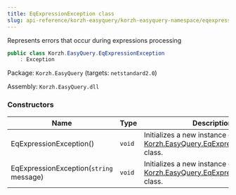 ```yaml
---
title: EqExpressionException class
slug: api-reference/korzh-easyquery/korzh-easyquery-namespace/eqexpressionexception-class
---
```



Represents errors that occur during expressions processing
```csharp
public class Korzh.EasyQuery.EqExpressionException
    : Exception

```
Package: `Korzh.EasyQuery` (targets: `netstandard2.0`)

Assembly: `Korzh.EasyQuery.dll`

### Constructors

| Name | Type | Description | 
| --- | --- | --- | 
| EqExpressionException() | `void` | Initializes a new instance of the [Korzh.EasyQuery.EqExpressionException](/api-reference/korzh-easyquery/korzh-easyquery-namespace/eqexpressionexception-class) class. | 
| EqExpressionException(`string` message) | `void` | Initializes a new instance of the [Korzh.EasyQuery.EqExpressionException](/api-reference/korzh-easyquery/korzh-easyquery-namespace/eqexpressionexception-class) class. |